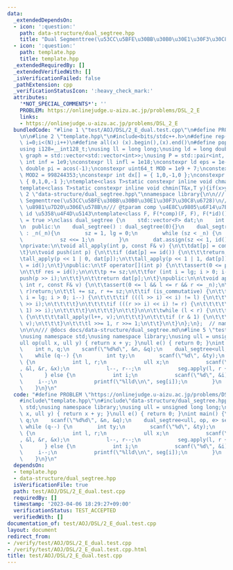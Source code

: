 ```yaml
---
data:
  _extendedDependsOn:
  - icon: ':question:'
    path: data-structure/dual_segtree.hpp
    title: "Dual Segmenttree(\u53CC\u5BFE\u30BB\u30B0\u30E1\u30F3\u30C8\u6728)"
  - icon: ':question:'
    path: template.hpp
    title: template.hpp
  _extendedRequiredBy: []
  _extendedVerifiedWith: []
  _isVerificationFailed: false
  _pathExtension: cpp
  _verificationStatusIcon: ':heavy_check_mark:'
  attributes:
    '*NOT_SPECIAL_COMMENTS*': ''
    PROBLEM: https://onlinejudge.u-aizu.ac.jp/problems/DSL_2_E
    links:
    - https://onlinejudge.u-aizu.ac.jp/problems/DSL_2_E
  bundledCode: "#line 1 \"test/AOJ/DSL/2_E_dual.test.cpp\"\n#define PROBLEM \"https://onlinejudge.u-aizu.ac.jp/problems/DSL_2_E\"\
    \n\n#line 2 \"template.hpp\"\n#include<bits/stdc++.h>\n#define rep(i, N)  for(int\
    \ i=0;i<(N);i++)\n#define all(x) (x).begin(),(x).end()\n#define popcount(x) __builtin_popcount(x)\n\
    using i128=__int128_t;\nusing ll = long long;\nusing ld = long double;\nusing\
    \ graph = std::vector<std::vector<int>>;\nusing P = std::pair<int, int>;\nconstexpr\
    \ int inf = 1e9;\nconstexpr ll infl = 1e18;\nconstexpr ld eps = 1e-6;\nconst long\
    \ double pi = acos(-1);\nconstexpr uint64_t MOD = 1e9 + 7;\nconstexpr uint64_t\
    \ MOD2 = 998244353;\nconstexpr int dx[] = { 1,0,-1,0 };\nconstexpr int dy[] =\
    \ { 0,1,0,-1 };\ntemplate<class T>static constexpr inline void chmax(T&x,T y){if(x<y)x=y;}\n\
    template<class T>static constexpr inline void chmin(T&x,T y){if(x>y)x=y;}\n#line\
    \ 2 \"data-structure/dual_segtree.hpp\"\nnamespace library{\n\n/// @brief Dual\
    \ Segmenttree(\u53CC\u5BFE\u30BB\u30B0\u30E1\u30F3\u30C8\u6728)\n/// @tparam F\
    \ \u8981\u7D20\u306E\u578B\n/// @tparam comp \u4E8C\u9805\u6F14\u7B97\n/// @tparam\
    \ id \u5358\u4F4D\u5143\ntemplate<class F, F(*comp)(F, F), F(*id)(), bool is_commutative\
    \ = true >\nclass dual_segtree {\n    std::vector<F> dat;\n    int _n, sz, lg;\n\
    \n  public:\n    dual_segtree() : dual_segtree(0){}\n    dual_segtree(int _n)\
    \ : _n(_n){\n        sz = 1, lg = 0;\n        while (sz < _n) {\n            lg++;\n\
    \            sz <<= 1;\n        }\n        dat.assign(sz << 1, id());\n    }\n\
    \nprivate:\n\tvoid all_apply(int p, const F& v) {\n\t\tdat[p] = comp(dat[p], v);\n\
    \t}\n\tvoid push(int p) {\n\t\tif (dat[p] == id()) {\n\t\t\treturn;\n\t\t}\n\t\
    \tall_apply(p << 1 | 0, dat[p]);\n\t\tall_apply(p << 1 | 1, dat[p]);\n\t\tdat[p]\
    \ = id();\n\t}\npublic:\n\tF operator[](int p) {\n\t\tassert(0 <= p && p < _n);\n\
    \n\t\tF res = id();\n\n\t\tp += sz;\n\t\tfor (int i = lg; i > 0; i--) {\n\t\t\t\
    push(p >> i);\n\t\t}\n\t\treturn dat[p];\n\t}\npublic:\n\n\tvoid apply(int l,\
    \ int r, const F& v) {\n\t\tassert(0 <= l && l <= r && r <= _n);\n\t\tif (l ==\
    \ r)return;\n\t\tl += sz, r += sz;\n\t\tif (is_commutative) {\n\t\t\tfor (int\
    \ i = lg; i > 0; i--) {\n\t\t\t\tif (((l >> i) << i) != l) {\n\t\t\t\t\tpush(l\
    \ >> i);\n\t\t\t\t}\n\t\t\t\tif (((r >> i) << i) != r) {\n\t\t\t\t\tpush((r -\
    \ 1) >> i);\n\t\t\t\t}\n\t\t\t}\n\t\t}\n\n\t\twhile (l < r) {\n\t\t\tif (l & 1)\
    \ {\n\t\t\t\tall_apply(l++, v);\n\t\t\t}\n\t\t\tif (r & 1) {\n\t\t\t\tall_apply(--r,\
    \ v);\n\t\t\t}\n\t\t\tl >>= 1, r >>= 1;\n\t\t}\n\t}\n};\n};  // namespace library\n\
    \n\n\n/// @docs docs/data-structure/dual_segtree.md\n#line 5 \"test/AOJ/DSL/2_E_dual.test.cpp\"\
    \nusing namespace std;\nusing namespace library;\nusing ull = unsigned long long;\n\
    ull op(ull x, ull y) { return x + y; }\null e() { return 0; }\nint main() {\n\
    \    int n, q;\n    scanf(\"%d%d\", &n, &q);\n    dual_segtree<ull, op, e> seg(n);\n\
    \    while (q--) {\n        int ty;\n        scanf(\"%d\", &ty);\n        if (!ty)\
    \ {\n            int l, r;\n            ull x;\n            scanf(\"%d%d%lld\"\
    , &l, &r, &x);\n            l--, r--;\n            seg.apply(l, r + 1, x);\n \
    \       } else {\n            int i;\n            scanf(\"%d\", &i);\n       \
    \     i--;\n            printf(\"%lld\\n\", seg[i]);\n        }\n        // seg.print();\n\
    \    }\n}\n"
  code: "#define PROBLEM \"https://onlinejudge.u-aizu.ac.jp/problems/DSL_2_E\"\n\n\
    #include\"template.hpp\"\n#include\"data-structure/dual_segtree.hpp\"\nusing namespace\
    \ std;\nusing namespace library;\nusing ull = unsigned long long;\null op(ull\
    \ x, ull y) { return x + y; }\null e() { return 0; }\nint main() {\n    int n,\
    \ q;\n    scanf(\"%d%d\", &n, &q);\n    dual_segtree<ull, op, e> seg(n);\n   \
    \ while (q--) {\n        int ty;\n        scanf(\"%d\", &ty);\n        if (!ty)\
    \ {\n            int l, r;\n            ull x;\n            scanf(\"%d%d%lld\"\
    , &l, &r, &x);\n            l--, r--;\n            seg.apply(l, r + 1, x);\n \
    \       } else {\n            int i;\n            scanf(\"%d\", &i);\n       \
    \     i--;\n            printf(\"%lld\\n\", seg[i]);\n        }\n        // seg.print();\n\
    \    }\n}\n"
  dependsOn:
  - template.hpp
  - data-structure/dual_segtree.hpp
  isVerificationFile: true
  path: test/AOJ/DSL/2_E_dual.test.cpp
  requiredBy: []
  timestamp: '2023-04-06 18:29:27+09:00'
  verificationStatus: TEST_ACCEPTED
  verifiedWith: []
documentation_of: test/AOJ/DSL/2_E_dual.test.cpp
layout: document
redirect_from:
- /verify/test/AOJ/DSL/2_E_dual.test.cpp
- /verify/test/AOJ/DSL/2_E_dual.test.cpp.html
title: test/AOJ/DSL/2_E_dual.test.cpp
---
```

